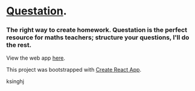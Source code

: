 # [Questation](https://questation.app/).

### The right way to create homework. Questation is the perfect resource for maths teachers; structure your questions, I'll do the rest.

View the web app [here](https://questation.app/).

This project was bootstrapped with [Create React App](https://github.com/facebook/create-react-app).

ksinghj
